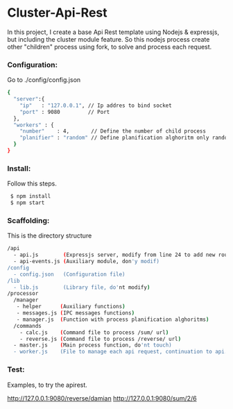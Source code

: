 # Cluster-Api-Rest
In this project, I create a base Api Rest template using Nodejs & expressjs, but including the cluster module feature. So this nodejs process create other "children" process using fork, to solve and process each request.

### Configuration:
Go to ./config/config.json
```sh
{
  "server":{
    "ip"   : "127.0.0.1", // Ip addres to bind socket
    "port" : 9080         // Port  
  },
  "workers" : {
    "number"    : 4,       // Define the number of child process      
    "planifier" : "random" // Define planification alghoritm only random available.
  }
}
```

### Install:
Follow this steps.
```sh
 $ npm install
 $ npm start
```

### Scaffolding:
This is the directory structure

```sh
/api
  - api.js        (Expressjs server, modify from line 24 to add new routes) 
  - api-events.js (Auxiliary module, don'y modif)
/config
  - config.json   (Configuration file)
/lib
  - lib.js        (Library file, do'nt modify)
/processor
  /manager
   - helper      (Auxiliary functions)
   - messages.js (IPC messages functions)
   - manager.js  (Function with process planification alghoritms)
  /commands
    - calc.js    (Command file to process /sum/ url)
    - reverse.js (Command file to process /reverse/ url)
  - master.js    (Main process function, do'nt touch)
  - worker.js    (File to manage each api request, continuation to api.js)
```

### Test:
Examples, to try the apirest.

http://127.0.0.1:9080/reverse/damian
http://127.0.0.1:9080/sum/2/6
